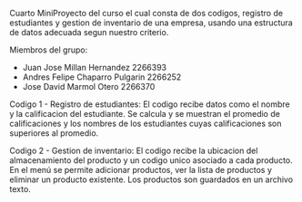 Cuarto MiniProyecto del curso el cual consta de dos codigos, registro de estudiantes y
gestion de inventario de una empresa, usando una estructura de datos adecuada segun 
nuestro criterio.

Miembros del grupo:
- Juan Jose Millan Hernandez 2266393
- Andres Felipe Chaparro Pulgarin 2266252
- Jose David Marmol Otero 2266370

Codigo 1 - Registro de estudiantes: El codigo recibe datos
como el nombre y la calificacion del estudiante. Se calcula y se muestran
el promedio de calificaciones y los nombres de los
estudiantes cuyas calificaciones son superiores al promedio.

Codigo 2 - Gestion de inventario: El codigo recibe la ubicacion del almacenamiento
del producto y un codigo unico asociado a cada producto.
En el menú se permite adicionar productos, ver la lista de productos y eliminar un producto
existente. Los productos son guardados en un archivo texto.

